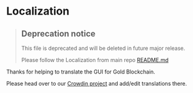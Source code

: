 # Localization

> ## Deprecation notice
>
> This file is deprecated and will be deleted in future major release.
>
> Please follow the Localization from main repo [README.md](https://github.com/goldcoin-gl/gold-blockchain-gui)

Thanks for helping to translate the GUI for Gold Blockchain.

Please head over to our [Crowdin project](https://crowdin.com/project/gold-blockchain/) and add/edit translations there.
